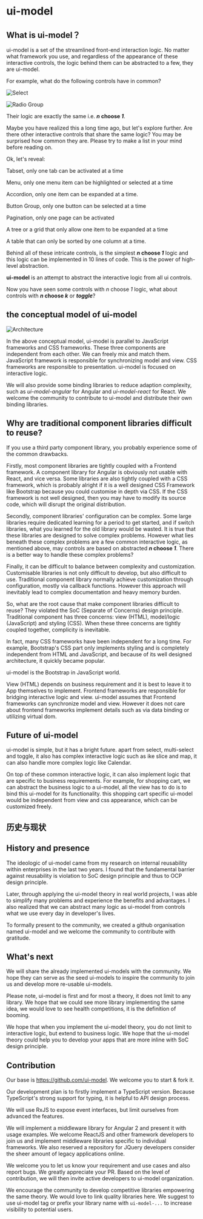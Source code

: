 # ui-model

## What is ui-model？

ui-model is a set of the streamlined front-end interaction logic. No matter what framework you use, and regardless of the appearance of these interactive controls, the logic behind them can be abstracted to a few, they are ui-model.

For example, what do the following controls have in common?

![Select](./images/select.png)

![Radio Group](./images/radio.png)

Their logic are exactly the same i.e. ***n* choose *1***.

Maybe you have realized this a long time ago, but let's explore further. Are there other interactive controls that share the same logic? You may be surprised how common they are. Please try to make a list in your mind before reading on.  

Ok, let's reveal: 

Tabset, only one tab can be activated at a time

Menu, only one menu item can be highlighted or selected at a time

Accordion, only one item can be expanded at a time. 

Button Group, only one button can be selected at a time

Pagination, only one page can be activated

A tree or a grid that only allow one item to be expanded at a time

A table that can only be sorted by one column at a time. 

Behind all of these intricate controls, is the simplest ***n* choose *1*** logic and this logic can be implemented in 10 lines of code. This is the power of high-level abstraction. 

**ui-model** is an attempt to abstract the interactive logic from all ui controls. 

Now you have seen some controls with *n* choose *1* logic, what about controls with ***n* choose *k*** or ***toggle***?

## the conceptual model of ui-model

![Architecture](./images/architecture.png)

In the above conceptual model, ui-model is parallel to JavaScript frameworks and CSS frameworks. These three components are independent from each other. We can freely mix and match them. JavaScript framework is responsible for synchronizing model and view. CSS frameworks are responsible to presentation. ui-model is focused on interactive logic. 

We will also provide some binding libraries to reduce adaption complexity, such as *ui-model-angular* for Angular and *ui-model-react* for React. We welcome the community to contribute to ui-model and distribute their own binding libraries.

## Why are traditional component libraries difficult to reuse?  

If you use a third party component library, you probably experience some of the common drawbacks. 

Firstly, most component libraries are tightly coupled with a Frontend framework. A component library for Angular is obviously not usable with React, and vice versa. Some libraries are also tightly coupled with a CSS framework, which is probably alright if it is a well designed CSS Framework like Bootstrap because you could customise in depth via CSS. If the CSS framework is not well designed, then you may have to modify its source code, which will disrupt the original distribution.

Secondly, component libraries' configuration can be complex. Some large libraries require dedicated learning for a period to get started, and if switch libraries, what you learned for the old library would be wasted. It is true that these libraries are designed to solve complex problems. However what lies beneath these complex problems are a few common interactive logic, as mentioned above, may controls are based on abstracted ***n* choose *1***. There is a better way to handle these complex problems?

Finally, it can be difficult to balance between complexity and customization. Customisable libraries is not only difficult to develop, but also difficult to use. Traditional component library normally achieve customization through configuration, mostly via callback functions. However this approach will inevitably lead to complex documentation and heavy memory burden.    

So, what are the root cause that make component libraries difficult to reuse? They violated the SoC (Separate of Concerns) design principle. Traditional component has three concerns: view (HTML), model/logic (JavaScript) and styling (CSS). When these three concerns are tightly coupled together, complicity is inevitable.  

In fact, many CSS frameworks have been independent for a long time. For example, Bootstrap's CSS part only implements styling and is completely independent from HTML and JavaScript, and because of its well designed architecture, it quickly became popular. 

ui-model is the Bootstrap in JavaScript world. 

View (HTML) depends on business requirement and it is best to leave it to App themselves to implement. Frontend frameworks are responsible for bridging interactive logic and view. ui-model assumes that Frontend frameworks can synchronize model and view. However it does not care about frontend frameworks implement details such as via data binding or utilizing virtual dom. 

## Future of ui-model

ui-model is simple, but it has a bright future. apart from select, multi-select and toggle, it also has complex interactive logic such as ike slice and map, it can also handle more complex logic like Calendar.

On top of these common interactive logic, it can also implement logic that are specific to business requirements. For example, for shopping cart, we can abstract the business logic to a ui-model, all the view has to do is to bind this ui-model for its functionality. this shopping cart specific ui-model would be independent from view and css appearance, which can be customized freely. 

## 历史与现状

## History and presence

The ideologic of ui-model came from my research on internal reusability within enterprises in the last two years. I found that the fundamental barrier against reusability is violation to SoC design principle and thus to OCP design principle.

Later, through applying the ui-model theory in real world projects, I was able to simplify many problems and experience the benefits and advantages. I also realized that we can abstract many logic as ui-model from controls what we use every day in developer's lives. 

To formally present to the community, we created a github organisation named ui-model and we welcome the community to contribute with gratitude. 

## What's next

We will share the already implemented ui-models with the community. We hope they can serve as the seed ui-models to inspire the community to join us and develop more re-usable ui-models. 

Please note, ui-model is first and for most a theory, it does not limit to any library. We hope that we could see more library implementing the same idea, we would love to see health competitions, it is the definition of booming. 

We hope that when you implement the ui-model theory, you do not limit to interactive logic, but extend to business logic. We hope that the ui-model theory could help you to develop your apps that are more inline with SoC design principle. 

## Contribution

Our base is <https://github.com/ui-model>. We welcome you to start & fork it.

Our development plan is to firstly implement a TypeScript version. Because TypeScript's strong support for typing, it is helpful to API design process. 

We will use RxJS to expose event interfaces, but limit ourselves from advanced the features.

We will implement a middleware library for Angular 2 and present it with usage examples. We welcome ReactJS and other framework developers to join us and implement middleware libraries specific to individual frameworks. We also reserved a repository for JQuery developers consider the sheer amount of legacy applications online.

We welcome you to let us know your requirement and use cases and also report bugs. We greatly appreciate your PR. Based on the level of contribution, we will then invite active developers to ui-model organization. 

We encourage the community to develop competitive libraries empowering the same theory. We would love to link quality libraries here. We suggest to use ui-model tag or prefix your library name with `ui-model-...` to increase visibility to potential users. 